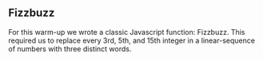 Fizzbuzz
--------
For this warm-up we wrote a classic Javascript function: Fizzbuzz. This required us to replace every 3rd, 5th, and 15th integer in a linear-sequence of numbers with three distinct words.